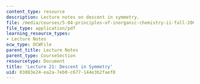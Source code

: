 ```yaml
---
content_type: resource
description: Lecture notes on descent in symmetry.
file: /media/courses/5-04-principles-of-inorganic-chemistry-ii-fall-2008/03083e24ea2a7eb0c677144e3b2faef8_lecture_21.pdf
file_type: application/pdf
learning_resource_types:
- Lecture Notes
ocw_type: OCWFile
parent_title: Lecture Notes
parent_type: CourseSection
resourcetype: Document
title: 'Lecture 21: Descent in Symmetry'
uid: 03083e24-ea2a-7eb0-c677-144e3b2faef8
---
```

